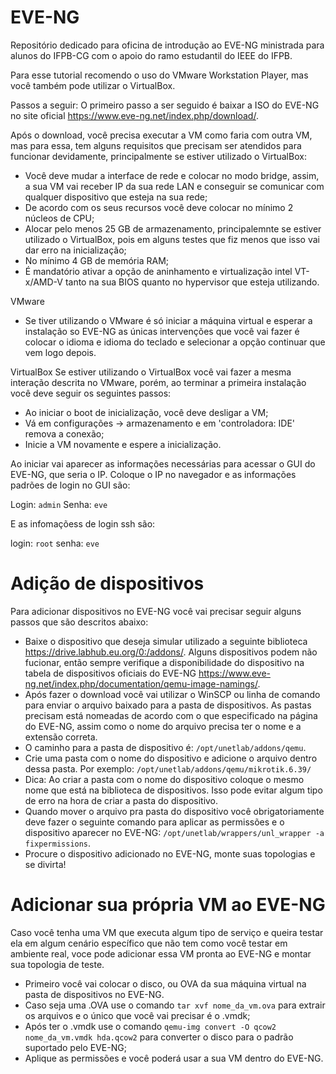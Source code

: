 # EVE-NG
Repositório dedicado para oficina de introdução ao EVE-NG ministrada para alunos do IFPB-CG com o apoio do ramo estudantil do IEEE do IFPB.

Para esse tutorial recomendo o uso do VMware Workstation Player, mas você também pode utilizar o VirtualBox.

Passos a seguir:
O primeiro passo a ser seguido é baixar a ISO do EVE-NG no site oficial https://www.eve-ng.net/index.php/download/.

Após o download, você precisa executar a VM como faria com outra VM, mas para essa, tem alguns requisitos que precisam ser atendidos para funcionar devidamente, principalmente se estiver utilizado o VirtualBox:
- Você deve mudar a interface de rede e colocar no modo bridge, assim, a sua VM vai receber IP da sua rede LAN e conseguir se comunicar com qualquer dispositivo que esteja na sua rede;
- De acordo com os seus recursos você deve colocar no mínimo 2 núcleos de CPU;
- Alocar pelo menos 25 GB de armazenamento, principalemnte se estiver utilizado o VirtualBox, pois em alguns testes que fiz menos que isso vai dar erro na inicialização;
- No mínimo 4 GB de memória RAM;
- É mandatório ativar a opção de aninhamento e virtualização intel VT-x/AMD-V tanto na sua BIOS quanto no hypervisor que esteja utilizando.

VMware
- Se tiver utilizando o VMware é só iniciar a máquina virtual e esperar a instalação so EVE-NG as únicas intervenções que você vai fazer é colocar o idioma e idioma do teclado e selecionar a opção continuar que vem logo depois.

VirtualBox
Se estiver utilizando o VirtualBox você vai fazer a mesma interação descrita no VMware, porém, ao terminar a primeira instalação você deve seguir os seguintes passos:
-   Ao iniciar o boot de inicialização, você deve desligar a VM;
-   Vá em configurações -> armazenamento e em 'controladora: IDE' remova a conexão;
-   Inicie a VM novamente e espere a inicialização.

Ao iniciar vai aparecer as informações necessárias para acessar o GUI do EVE-NG, que seria o IP. Coloque o IP no navegador e as informações padrões de login no GUI são:

Login: `admin` 
Senha: `eve`

E as infomaçõess de login ssh são: 

  login: `root`
  senha: `eve`


# Adição de dispositivos

Para adicionar dispositivos no EVE-NG você vai precisar seguir alguns passos que são descritos abaixo:

- Baixe o dispositivo que deseja simular utilizado a seguinte biblioteca https://drive.labhub.eu.org/0:/addons/.
Alguns dispositivos podem não fucionar, então sempre verifique a disponibilidade do dispositivo na tabela de dispositivos oficiais do EVE-NG https://www.eve-ng.net/index.php/documentation/qemu-image-namings/.
- Após fazer o download você vai utilizar o WinSCP ou linha de comando para enviar o arquivo baixado para a pasta de dispositivos. As pastas precisam está nomeadas de acordo com o que especificado na página do EVE-NG, assim como o nome do arquivo precisa ter o nome e a extensão correta.
- O caminho para a pasta de dispositivo é: `/opt/unetlab/addons/qemu`.
- Crie uma pasta com o nome do dispositivo e adicione o arquivo dentro dessa pasta. Por exemplo: `/opt/unetlab/addons/qemu/mikrotik.6.39/`
- Dica: Ao criar a pasta com o nome do dispositivo coloque o mesmo nome que está na biblioteca de dispositivos. Isso pode evitar algum tipo de erro na hora de criar a pasta do dispositivo.
- Quando mover o arquivo pra pasta do dispositivo você obrigatoriamente deve fazer o seguinte comando para aplicar as permissões e o dispositivo aparecer no EVE-NG: `/opt/unetlab/wrappers/unl_wrapper -a fixpermissions`.
- Procure o dispositivo adicionado no EVE-NG, monte suas topologias e se divirta!



# Adicionar sua própria VM ao EVE-NG

Caso você tenha uma VM que executa algum tipo de serviço e queira testar ela em algum cenário específico que não tem como você testar em ambiente real, voce pode adicionar essa VM pronta ao EVE-NG e montar sua topologia de teste.
- Primeiro você vai colocar o disco, ou OVA da sua máquina virtual na pasta de dispositivos no EVE-NG.
- Caso seja uma .OVA use o comando `tar xvf nome_da_vm.ova` para extrair os arquivos e o único que você vai precisar é o .vmdk;
- Após ter o .vmdk use o comando `qemu-img convert -O qcow2 nome_da_vm.vmdk hda.qcow2` para converter o disco para o padrão suportado pelo EVE-NG;
- Aplique as permissões e você poderá usar a sua VM dentro do EVE-NG.
